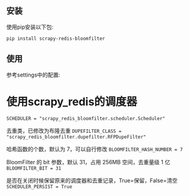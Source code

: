 
## 安装

使用pip安装以下包:

`pip install scrapy-redis-bloomfilter`


## 使用

参考settings中的配置:
# 使用scrapy_redis的调度器
`SCHEDULER = "scrapy_redis_bloomfilter.scheduler.Scheduler"`

去重类，已修改为布隆去重
`DUPEFILTER_CLASS = "scrapy_redis_bloomfilter.dupefilter.RFPDupeFilter"`

哈希函数的个数，默认为 7，可以自行修改
`BLOOMFILTER_HASH_NUMBER = 7`

BloomFilter 的 bit 参数，默认 31，占用 256MB 空间，去重量级 1 亿
`BLOOMFILTER_BIT = 31`

是否在关闭时候保留原来的调度器和去重记录，True=保留，False=清空
`SCHEDULER_PERSIST = True`

